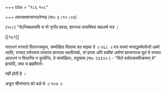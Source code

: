 +++
title = "१८६ १०८"

+++
तदभक्तमात्रानादरेणाह (भा० ३।१५।२४) 

(१०८) "येऽभ्यिथतामपि च नो नृर्गांत प्रपन्ना, ज्ञानञ्च तत्त्वविषयं सहधर्म्म यत्र । 

[[१६१]]

नाराधनं भगवतो वितरन्त्यमुप्य, सम्मोहिता वितत्या वत माझ्या ते ॥ २६८ ॥ यत्र यस्यां भगवद्धर्म्मपर्यन्तो धम्र्मो भवति, भगवत् पर्यन्तस्य तत्त्वस्य ज्ञानञ्च भवतीत्यर्थः, तां प्राप्ता अपि सर्व्वेषां धर्माणां ज्ञानानाञ्च मूलं ये भगवत आराधनं न वितरन्ति न कुर्व्वन्ति, ते सम्मोहिताः, तदुक्तम् (भा० २३३२० ) - "विले वतोस्क्रमविक्रमान् ये" इत्यादि, तथा च ब्रह्मवैवर्त्त- 

नहीं होती है । 

अक्रूर श्रीभगवान् को कहे थे ॥ १०७ ॥ 

